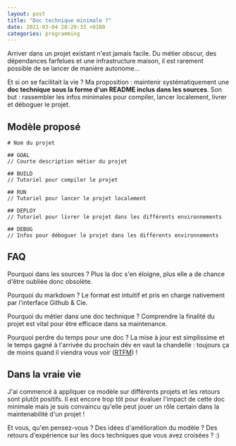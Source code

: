 ```yaml
---
layout: post
title: "Doc technique minimale ?"
date: 2021-03-04 20:29:33 +0100
categories: programming
---
```


Arriver dans un projet existant n'est jamais facile. Du métier obscur, des dépendances farfelues et une infrastructure maison, il est rarement possible de se lancer de manière autonome...

Et si on se facilitait la vie ? Ma proposition : maintenir systématiquement une **doc technique sous la forme d'un README inclus dans les sources**. Son but : rassembler les infos minimales pour compiler, lancer localement, livrer et déboguer le projet.

## Modèle proposé

```
# Nom du projet

## GOAL
// Courte description métier du projet

## BUILD
// Tutoriel pour compiler le projet

## RUN
// Tutoriel pour lancer le projet localement

## DEPLOY
// Tutoriel pour livrer le projet dans les différents environnements

## DEBUG
// Infos pour déboguer le projet dans les différents environnements
```

## FAQ

Pourquoi dans les sources ? Plus la doc s'en éloigne, plus elle a de chance d'être oubliée donc obsolète.

Pourquoi du markdown ? Le format est intuitif et pris en charge nativement par l'interface Github & Cie.

Pourquoi du métier dans une doc technique ? Comprendre la finalité du projet est vital pour être efficace dans sa maintenance.

Pourquoi perdre du temps pour une doc ? La mise à jour est simplissime et le temps gagné à l'arrivée du prochain dév en vaut la chandelle : toujours ça de moins quand il viendra vous voir ([RTFM](https://en.wikipedia.org/wiki/RTFM)) !

## Dans la vraie vie

J'ai commencé à appliquer ce modèle sur différents projets et les retours sont plutôt positifs. Il est encore trop tôt pour évaluer l'impact de cette doc minimale mais je suis convaincu qu'elle peut jouer un rôle certain dans la maintenabilité d'un projet !

Et vous, qu'en pensez-vous ? Des idées d'amélioration du modèle ? Des retours d'expérience sur les docs techniques que vous avez croisées ? :)
